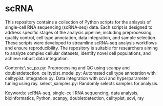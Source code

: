 # scRNA
This repository contains a collection of Python scripts for the anlaysis of single-cell RNA sequencing (scRNA-seq) data. Each script is designed to address specific stages of the analysis pipeline, including preprocessing, quality control, cell type annotation, data integration, and sample selection. These scripts were developed to streamline scRNA-seq analysis workflows and ensure reproducibility. The repository is suitable for researchers aiming to analyze complex cellular datasets, identify novel cell populations, and achieve robust data integration.

Contents:\\
sc_pp.py: Preprocessing and QC using scanpy and doubletdetection.
celltypist_model.py: Automated cell type annotation with celltypist.
integration.py: Data integration with scvi and hyperparameter tuning using ray.
select_samples.py: Randomly selects samples for analysis.


Keywords: scRNA-seq, single-cell RNA sequencing, data analysis, bioinformatics, Python, scanpy, doubletdetection, celltypist, scvi, ray
